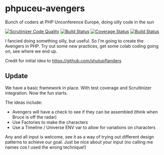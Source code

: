 # phpuceu-avengers
Bunch of coders at PHP Unconference Europe, doing silly code in the sun

[![Scrutinizer Code Quality](https://scrutinizer-ci.com/g/ChrisArmitage/phpuceu-avengers/badges/quality-score.png?b=master)](https://scrutinizer-ci.com/g/ChrisArmitage/phpuceu-avengers/?branch=master) [![Build Status](https://scrutinizer-ci.com/g/ChrisArmitage/phpuceu-avengers/badges/build.png?b=master)](https://scrutinizer-ci.com/g/ChrisArmitage/phpuceu-avengers/build-status/master) [![Coverage Status](https://coveralls.io/repos/ChrisArmitage/phpuceu-avengers/badge.svg?branch=master)](https://coveralls.io/r/ChrisArmitage/phpuceu-avengers?branch=master) [![Build Status](https://travis-ci.org/ChrisArmitage/phpuceu-avengers.svg?branch=master)](https://travis-ci.org/ChrisArmitage/phpuceu-avengers)

I fancied doing something silly, but useful. So I'm going to create the Avengers in PHP. Try out some new practices, get some colab coding going on, see where we end up.

Credit for initial idea to https://github.com/shutupflanders

## Update
We have a basic framework in place. With test coverage and Scruitinizer integration. Now the fun starts.

The ideas include:
- Avengers will have a check to see if they can be assembled (think when Bruce is off the radar)
- Use Factories to make the characters
- Use a Timeline / Universe ENV var to allow for variations on characters

Any and all input is welcome, see it as a way of trying out different design patterns to achieve our goal. Just be nice about your input (no calling me names cos I used the wrong technique!)
